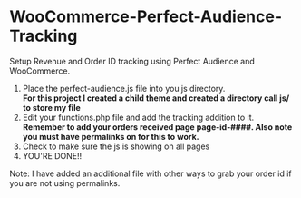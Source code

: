 # WooCommerce-Perfect-Audience-Tracking
Setup Revenue and Order ID tracking using Perfect Audience and WooCommerce.

1. Place the perfect-audience.js file into you js directory. 
<br>**For this project I created a child theme and created a directory call js/ to store my file**
2. Edit your functions.php file and add the tracking addition to it.
<br>**Remember to add your orders received page page-id-####. Also note you must have permalinks on for this to work.**
3. Check to make sure the js is showing on all pages
4. YOU'RE DONE!!


Note: I have added an additional file with other ways to grab your order id if you are not using permalinks.
